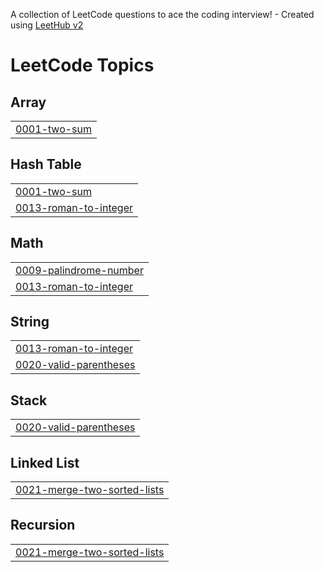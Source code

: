 A collection of LeetCode questions to ace the coding interview! - Created using [LeetHub v2](https://github.com/arunbhardwaj/LeetHub-2.0)
<!---LeetCode Topics Start-->
# LeetCode Topics
## Array
|  |
| ------- |
| [0001-two-sum](https://github.com/Tabbie254/Tabbie-Leetcode/tree/master/0001-two-sum) |
## Hash Table
|  |
| ------- |
| [0001-two-sum](https://github.com/Tabbie254/Tabbie-Leetcode/tree/master/0001-two-sum) |
| [0013-roman-to-integer](https://github.com/Tabbie254/Tabbie-Leetcode/tree/master/0013-roman-to-integer) |
## Math
|  |
| ------- |
| [0009-palindrome-number](https://github.com/Tabbie254/Tabbie-Leetcode/tree/master/0009-palindrome-number) |
| [0013-roman-to-integer](https://github.com/Tabbie254/Tabbie-Leetcode/tree/master/0013-roman-to-integer) |
## String
|  |
| ------- |
| [0013-roman-to-integer](https://github.com/Tabbie254/Tabbie-Leetcode/tree/master/0013-roman-to-integer) |
| [0020-valid-parentheses](https://github.com/Tabbie254/Tabbie-Leetcode/tree/master/0020-valid-parentheses) |
## Stack
|  |
| ------- |
| [0020-valid-parentheses](https://github.com/Tabbie254/Tabbie-Leetcode/tree/master/0020-valid-parentheses) |
## Linked List
|  |
| ------- |
| [0021-merge-two-sorted-lists](https://github.com/Tabbie254/Tabbie-Leetcode/tree/master/0021-merge-two-sorted-lists) |
## Recursion
|  |
| ------- |
| [0021-merge-two-sorted-lists](https://github.com/Tabbie254/Tabbie-Leetcode/tree/master/0021-merge-two-sorted-lists) |
<!---LeetCode Topics End-->